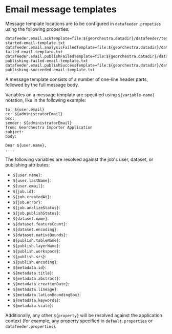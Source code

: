 # Email message templates

Message template locations are to be configured in `datafeeder.propeties` using the following properties:

```
datafeeder.email.ackTemplate=file:${georchestra.datadir}/datafeeder/templates/analysis-started-email-template.txt
datafeeder.email.analysisFailedTemplate=file:${georchestra.datadir}/datafeeder/templates/analysis-failed-email-template.txt
datafeeder.email.publishFailedTemplate=file:${georchestra.datadir}/datafeeder/templates/data-publishing-failed-email-template.txt
datafeeder.email.publishSuccessTemplate=file:${georchestra.datadir}/datafeeder/templates/data-publishing-succeeded-email-template.txt
```

A message template consists of a number of one-line header parts, followed by the full message body.

Variables on a message template are specified using `${variable-name}` notation, like in the following example:

```
to: ${user.email}
cc: ${administratorEmail}
bcc:
sender: ${administratorEmail}
from: Georchestra Importer Application
subject:
body:

Dear ${user.name},
....
```

The following variables are resolved against the job's user, dataset, or publishing attributes:

- `${user.name}`:
- `${user.lastName}`:
- `${user.email}`:
- `${job.id}`:
- `${job.createdAt}`:
- `${job.error}`:
- `${job.analizeStatus}`:
- `${job.publishStatus}`:
- `${dataset.name}`:
- `${dataset.featureCount}`:
- `${dataset.encoding}`:
- `${dataset.nativeBounds}`:
- `${publish.tableName}`:
- `${publish.layerName}`:
- `${publish.workspace}`:
- `${publish.srs}`:
- `${publish.encoding}`:
- `${metadata.id}`:
- `${metadata.title}`:
- `${metadata.abstract}`:
- `${metadata.creationDate}`:
- `${metadata.lineage}`:
- `${metadata.latLonBoundingBox}`:
- `${metadata.keywords}`:
- `${metadata.scale}`:

Additionally, any other <code>${property}</code> will be resolved against the application context
(for example, any property specified in `default.properties` or `datafeeder.properties`).
